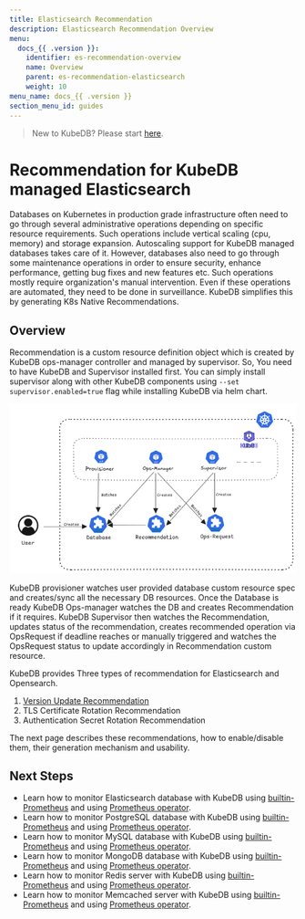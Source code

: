 ```yaml
---
title: Elasticsearch Recommendation
description: Elasticsearch Recommendation Overview
menu:
  docs_{{ .version }}:
    identifier: es-recommendation-overview
    name: Overview
    parent: es-recommendation-elasticsearch
    weight: 10
menu_name: docs_{{ .version }}
section_menu_id: guides
---
```


> New to KubeDB? Please start [here](/docs/README.md).

# Recommendation for KubeDB managed Elasticsearch

Databases on Kubernetes in production grade infrastructure often need to go through several administrative operations depending on specific resource requirements. Such operations include vertical scaling (cpu, memory) and storage expansion. Autoscaling support for KubeDB managed databases takes care of it. However, databases also need to go through some maintenance operations in order to ensure security, enhance performance, getting bug fixes and new features etc. Such operations mostly require organization's manual intervention. Even if these operations are automated, they need to be done in surveillance. KubeDB simplifies this by generating K8s Native Recommendations. 

## Overview

Recommendation is a custom resource definition object which is created by KubeDB ops-manager controller and managed by supervisor. So, You need to have KubeDB and Supervisor installed first. You can simply install supervisor along with other KubeDB components using `--set supervisor.enabled=true` flag while installing KubeDB via helm chart.

<p align="center">
<img alt="Recommendation Generation"  src="/docs/guides/elasticsearch/recommendation/images/recommendation-generation.png">
</p>

KubeDB provisioner watches user provided database custom resource spec and creates/sync all the necessary DB resources. Once the Database is ready KubeDB Ops-manager watches the DB and creates Recommendation if it requires. KubeDB Supervisor then watches the Recommendation, updates status of the recommendation, creates recommended operation via OpsRequest if deadline reaches or manually triggered and watches the OpsRequest status to update accordingly in Recommendation custom resource.

KubeDB provides Three types of recommendation for Elasticsearch and Opensearch.

1. [Version Update Recommendation](/docs/guides/elasticsearch/recommendation/version-update-recommendation.md)
2. TLS Certificate Rotation Recommendation
3. Authentication Secret Rotation Recommendation

The next page describes these recommendations, how to enable/disable them, their generation mechanism and usability.

## Next Steps

- Learn how to monitor Elasticsearch database with KubeDB using [builtin-Prometheus](/docs/guides/elasticsearch/monitoring/using-builtin-prometheus.md) and using [Prometheus operator](/docs/guides/elasticsearch/monitoring/using-prometheus-operator.md).
- Learn how to monitor PostgreSQL database with KubeDB using [builtin-Prometheus](/docs/guides/postgres/monitoring/using-builtin-prometheus.md) and using [Prometheus operator](/docs/guides/postgres/monitoring/using-prometheus-operator.md).
- Learn how to monitor MySQL database with KubeDB using [builtin-Prometheus](/docs/guides/mysql/monitoring/builtin-prometheus/index.md) and using [Prometheus operator](/docs/guides/mysql/monitoring/prometheus-operator/index.md).
- Learn how to monitor MongoDB database with KubeDB using [builtin-Prometheus](/docs/guides/mongodb/monitoring/using-builtin-prometheus.md) and using [Prometheus operator](/docs/guides/mongodb/monitoring/using-prometheus-operator.md).
- Learn how to monitor Redis server with KubeDB using [builtin-Prometheus](/docs/guides/redis/monitoring/using-builtin-prometheus.md) and using [Prometheus operator](/docs/guides/redis/monitoring/using-prometheus-operator.md).
- Learn how to monitor Memcached server with KubeDB using [builtin-Prometheus](/docs/guides/memcached/monitoring/using-builtin-prometheus.md) and using [Prometheus operator](/docs/guides/memcached/monitoring/using-prometheus-operator.md).

